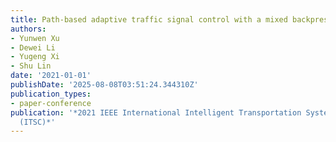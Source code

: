 ```yaml
---
title: Path-based adaptive traffic signal control with a mixed backpressure index
authors:
- Yunwen Xu
- Dewei Li
- Yugeng Xi
- Shu Lin
date: '2021-01-01'
publishDate: '2025-08-08T03:51:24.344310Z'
publication_types:
- paper-conference
publication: '*2021 IEEE International Intelligent Transportation Systems Conference
  (ITSC)*'
---
```

